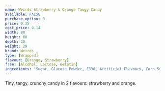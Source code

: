 ```yaml
---
name: Weirds Strawberry & Orange Tangy Candy
available: FALSE
purchase_option: 0
price: 0.35
cost_price: 0.14
width: 80
height: 60
depth: 20
weight: 29
brand: Weirds
type: [Wrapped]
flavour: [Orange, Strawberry]
free: [Alcohol, Lactose, Gelatin]
ingredients: "Sugar, Glucose Powder, E330, Artificial Flavours, Corn Syrup, Colours: E102, E129, E171. Glazing Agent: E903"
---
```

Tiny, tangy, crunchy candy in 2 flavours: strawberry and orange.